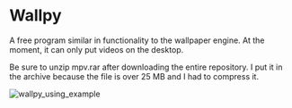 # Wallpy

A free program similar in functionality to the wallpaper engine. At the moment, it can only put videos on the desktop.

Be sure to unzip mpv.rar after downloading the entire repository. I put it in the archive because the file is over 25 MB and I had to compress it.

![wallpy_using_example](https://youtu.be/NfcuzhUPQ00)
